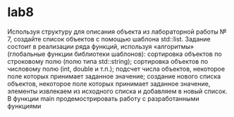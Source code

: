 # lab8
Используя структуру для описания объекта из лабораторной работы № 7, создайте
список объектов с помощью шаблона std::list.
Задание состоит в реализации ряда функций, используя «алгоритмы» (глобальные функции
библиотеки шаблонов):
cортировка объектов по строковому полю (полю типа std::string);
cортировка объектов по числовому полю (int, double и т.п.);
подсчет числа объектов, некоторое поле которых принимает заданное значение;
создание нового списка объектов, некоторое поле которых принимает заданное
значение, элементы извлекаем из исходного списка и добавляем в новый список.
В функции main продемострировать работу с разработанными функциями
